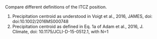 Compare different definitions of the ITCZ position.

1. Precipitation centroid as understood in Voigt et al., 2016, JAMES, doi: doi:10.1002/2016MS000748
2. Precipitation centroid as defined in Eq. 1a of Adam et al., 2016, J. Climate, doi: 10.1175/JCLI-D-15-0512.1, with N=1 
